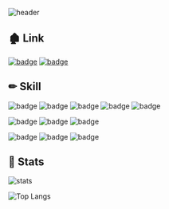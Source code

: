 ![header](https://capsule-render.vercel.app/api?type=soft&color=auto&text=YuuuuuuYu&animation=fadeIn)

<!--
**YuuuuuuYu/YuuuuuuYu** is a ✨ _special_ ✨ repository because its `README.md` (this file) appears on your GitHub profile.

Here are some ideas to get you started:

- 🔭 I’m currently working on ...
- 🌱 I’m currently learning ...
- 👯 I’m looking to collaborate on ...
- 🤔 I’m looking for help with ...
- 💬 Ask me about ...
- 📫 How to reach me: ...
- 😄 Pronouns: ...
- ⚡ Fun fact: ...
-->

## 🏚 Link
[![badge](https://img.shields.io/badge/github_page-222222?style=for-the-badge&logo=github&logoColor=white)](https://yuuuuuuyu.github.io)
[![badge](https://img.shields.io/badge/tistory-000000?style=for-the-badge&logo=tistory&logoColor=white)](https://memories95.tistory.com)

## ✏ Skill
![badge](https://img.shields.io/badge/main-444444?style=for-the-badge)
![badge](https://img.shields.io/badge/java/spring-6DB33F?style=for-the-badge&logo=spring&logoColor=white)
![badge](https://img.shields.io/badge/springboot-6DB33F?style=for-the-badge&logo=springboot&logoColor=white)
![badge](https://img.shields.io/badge/oracle-F80000?style=for-the-badge&logo=oracle&logoColor=white)
![badge](https://img.shields.io/badge/tomcat-F8DC75?style=for-the-badge&logo=apachetomcat&logoColor=black)

![badge](https://img.shields.io/badge/sub-666666?style=for-the-badge)
![badge](https://img.shields.io/badge/javascript-F7DF1E?style=for-the-badge&logo=javascript&logoColor=black)
![badge](https://img.shields.io/badge/postgresql-4169E1?style=for-the-badge&logo=postgresql&logoColor=white)

![badge](https://img.shields.io/badge/etc-888888?style=for-the-badge)
![badge](https://img.shields.io/badge/bootstrap-7952B3?style=for-the-badge&logo=bootstrap&logoColor=white)
![badge](https://img.shields.io/badge/gradle-02303A?style=for-the-badge&logo=gradle&logoColor=white)

## 🍳 Stats
![stats](https://github-readme-stats.vercel.app/api?username=yuuuuuuyu&show_icons=true&theme=transparent&count_private=true)

![Top Langs](https://github-readme-stats.vercel.app/api/top-langs/?username=yuuuuuuyu&layout=compact&exclude_repo=yuuuuuuyu.github.io)

